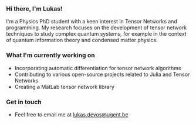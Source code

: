 ### Hi there, I'm Lukas!

I'm a Physics PhD student with a keen interest in Tensor Networks and programming.
My research focuses on the development of tensor network techniques to study complex quantum systems, for example in the context of quantum information theory and condensed matter physics.

### What I'm currently working on
- Incorporating automatic differentiation for tensor network algorithms
- Contributing to various open-source projects related to Julia and Tensor Networks
- Creating a MatLab tensor network library

### Get in touch
- Feel free to email me at [lukas.devos@ugent.be](mailto:lukas.devos@ugent.be)
